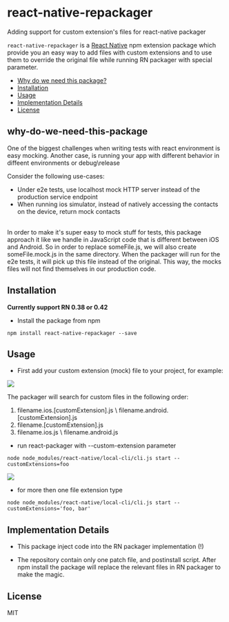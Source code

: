 # react-native-repackager
Adding support for custom extension's files for react-native packager


`react-native-repackager` is a [React Native](https://facebook.github.io/react-native/) npm extension package which provide you an easy way to add files with custom extensions and to use them to override the original file while running RN packager with special parameter.


* [Why do we need this package?](#why-do-we-need-this-package)
* [Installation](#installation)
* [Usage](#usage)
* [Implementation Details](#implementation-details)
* [License](#license)


## why-do-we-need-this-package

One of the biggest challenges when writing tests with react environment is easy mocking.
Another case, is running your app with different behavior in diffeent environments or debug\release 

Consider the following use-cases:
* Under e2e tests, use localhost mock HTTP server instead of the production service endpoint
* When running ios simulator, instead of natively accessing the contacts on the device, return mock contacts
<br/>
In order to make it's super easy to mock stuff for tests, this package approach it like we handle in JavaScript code that is different between iOS and Android.
So in order to replace someFile.js, we will also create someFile.mock.js in the same directory.
When the packager will run for the e2e tests, it will pick up this file instead of the original. This way, the mocks files will not find themselves in our production code.


## Installation

**Currently support RN 0.38 or 0.42**

* Install the package from npm

```
npm install react-native-repackager --save
```

## Usage

* First add your custom extension (mock) file to your project, for example:

<img src="http://i.imgur.com/g8AU012.png"/>

The packager will search for custom files in the following order:
 1) filename.ios.[customExtension].js \ filename.android.[customExtension].js
 2) filename.[customExtension].js
 3) filename.ios.js \ filename.android.js

* run react-packager with --custom-extension parameter

```
node node_modules/react-native/local-cli/cli.js start --customExtensions=foo
```
<img src="http://i.imgur.com/NEIDDgH.png"/>

* for more then one file extension type

```
node node_modules/react-native/local-cli/cli.js start --customExtensions='foo, bar'
```

## Implementation Details

* This package inject code into the RN packager implementation (!)

* The repository contain only one patch file, and postinstall script. After npm install the package will replace the relevant files in RN packager to make the magic.

## License

MIT
